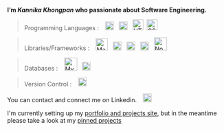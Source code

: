 **I’m _Kannika Khongpan_ who passionate about Software Engineering.**

> Programming Languages : 
&ensp; <a href="https://java.com" title="Java"><img src="https://github.com/get-icon/geticon/blob/master/icons/java.svg" alt="Java" width="20px" height="20px"></a>
&nbsp; <a href="https://developer.mozilla.org/en-US/docs/Web/JavaScript" title="JavaScript"><img src="https://github.com/get-icon/geticon/raw/master/icons/javascript.svg" alt="JavaScript" width="20px" height="20px"></a>
&nbsp; <a href="https://developer.mozilla.org/en-US/docs/Glossary/HTML5" title="HTML5"><img src="https://github.com/get-icon/geticon/blob/master/icons/html-5.svg" alt="HTML5" width="25px" height="25px"></a>
&nbsp;<a href="https://www.w3.org/Style/CSS/Overview.en.html" title="CSS3" ><img src="https://github.com/get-icon/geticon/blob/master/icons/css-3.svg" alt="CSS3" width="25px" height="25px"></a>

> Libraries/Frameworks : 
&ensp; <a href="https://maven.apache.org" title="Maven"><img src="https://maven.apache.org/images/maven-logo-white-on-black.purevec.svg" alt="Maven" width="28px" height="28px"></a>
&nbsp; <a href="https://spring.io" title="Spring"><img src="https://seeklogo.com/images/S/spring-logo-9A2BC78AAF-seeklogo.com.png" alt="Spring" width="20px" height="20px"></a>
&nbsp; <a href="https://expressjs.com/" title="Express"><img src="https://raw.githubusercontent.com/get-icon/geticon/master/icons/express.svg" alt="Express" width="20px" height="20px"></a>
&nbsp; <a href="https://reactnative.dev/" title="ReactNative"><img src="https://github.com/get-icon/geticon/raw/master/icons/react.svg" alt="React Native" width="20px" height="20px"></a>
&nbsp; <a href="https://nodejs.org/" title="Node.js"><img src="https://github.com/get-icon/geticon/blob/master/icons/nodejs.svg" alt="Node.js" width="30px" height="30px"></a>

> Databases :
&ensp; <a href="https://www.mysql.com" title="Mysql"><img src="https://www.vectorlogo.zone/logos/mysql/mysql-official.svg" alt="Mysql" width="30px" height="30px"></a>
&nbsp; <a href="https://www.mongodb.com" title="Mongodb"><img src="https://www.svgrepo.com/show/331488/mongodb.svg" alt="MongoDB" width="20px" height="20px"></a>

> Version Control :
&ensp; <a href="https://www.github.com" title="Github"><img src="https://github.com/get-icon/geticon/blob/master/icons/github-icon.svg" alt="Github" width="20px" height="20px"></a>


You can contact and connect me on Linkedin. &ensp; <a href="https://www.linkedin.com/in/kannikakhongpan/" title="LinkedIn"><img src="https://github.com/get-icon/geticon/raw/master/icons/linkedin-icon.svg" alt="LinkedIn" width="20px" height="20px"></a><p>
I'm currently setting up my [portfolio and projects site](https://kkannika.github.io/), but in the meantime please take a look at my [pinned projects](https://github.com/kkannika) </p>

